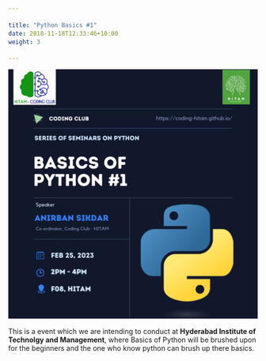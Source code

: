 ```yaml
---

title: "Python Basics #1"
date: 2018-11-18T12:33:46+10:00
weight: 3 

---
```



![Event Post](/../images/events/Basic-Py1/Python%20Basics.png)

This is a event which we are intending to conduct at **Hyderabad Institute of Technolgy and Management**, where Basics of Python will be brushed upon for the beginners and the one who know python can brush up there basics.
